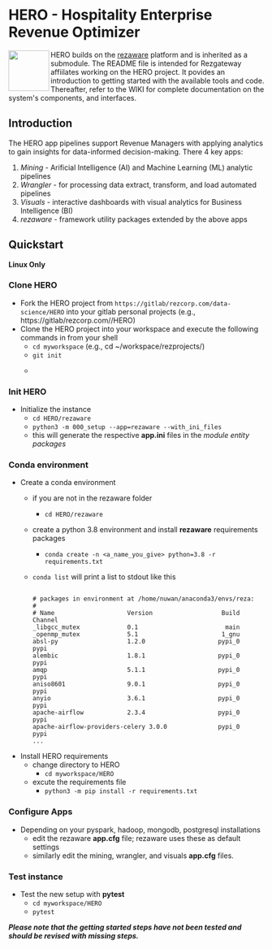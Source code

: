 # HERO - Hospitality Enterprise Revenue Optimizer

<img align="left" width="80" height="80" src="./img/hero_logo.png">

HERO builds on the [rezaware](https://github.com/waidyanatha/rezaware/wiki) platform and is inherited as a submodule. The README file is intended for Rezgateway affiilates working on the HERO project. It povides an introduction to getting started with the available tools and code. Thereafter, refer to the WIKI for complete documentation on the system's components, and interfaces. 

## Introduction

The HERO app pipelines support Revenue Managers with applying analytics to gain insights for data-informed decision-making. There 4 key apps:
1. _Mining_ - Arificial Intelligence (AI) and Machine Learning (ML) analytic pipelines
1. _Wrangler_ - for processing data extract, transform, and load automated pipelines
1. _Visuals_ - interactive dashboards with visual analytics for Business Intelligence (BI)
1. _rezaware_ - framework utility packages extended by the above apps

## Quickstart
__Linux Only__

### Clone HERO
* Fork the HERO project from ```https://gitlab/rezcorp.com/data-science/HERO``` into your gitlab personal projects (e.g., https://gitlab/rezcorp.com/<my-rezgate-gitlab-username>/HERO)
* Clone the HERO project into your workspace and execute the following commands in from your shell
   * ```cd myworkspace``` (e.g., cd ~/workspace/rezprojects/)
   * ```git init```
   * ```git clone https://gitlab/rezcorp.com/<my-rezgate-gitlab-username>/HERO

### Init HERO
* Initialize the instance
   * ```cd HERO/rezaware```
   * ```python3 -m 000_setup --app=rezaware --with_ini_files```
   * this will generate the respective __app.ini__ files in the _module entity packages_

### Conda environment
* Create a conda environment
   * if you are not in the rezaware folder
      * ```cd HERO/rezaware```
   * create a python 3.8 environment and install __rezaware__ requirements packages
      * ```conda create -n <a_name_you_give> python=3.8 -r requirements.txt```
   * ```conda list``` will print a list to stdout like this

        ```
        
        # packages in environment at /home/nuwan/anaconda3/envs/reza:
        #
        # Name                    Version                   Build  Channel
        _libgcc_mutex             0.1                        main  
        _openmp_mutex             5.1                       1_gnu  
        absl-py                   1.2.0                    pypi_0    pypi
        alembic                   1.8.1                    pypi_0    pypi
        amqp                      5.1.1                    pypi_0    pypi
        aniso8601                 9.0.1                    pypi_0    pypi
        anyio                     3.6.1                    pypi_0    pypi
        apache-airflow            2.3.4                    pypi_0    pypi
        apache-airflow-providers-celery 3.0.0              pypi_0    pypi
        ...
        
        ```
* Install HERO requirements
   * change directory to HERO
      * ```cd myworkspace/HERO```
   * excute the requirements file
      * ```python3 -m pip install -r requirements.txt```
      
### Configure Apps
* Depending on your pyspark, hadoop, mongodb, postgresql installations
   * edit the rezaware __app.cfg__ file; rezaware uses these as default settings
   * similarly edit the mining, wrangler, and visuals __app.cfg__ files.

### Test instance
* Test the new setup with __pytest__
   * ```cd myworkspace/HERO```
   * ```pytest```

___Please note that the getting started steps have not been tested and should be revised with missing steps.___

